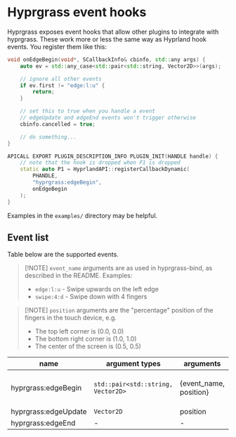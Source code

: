 # Hyprgrass event hooks

Hyprgrass exposes event hooks that allow other plugins to integrate with
hyprgrass. These work more or less the same way as Hyprland hook events. You
register them like this:

```cpp
void onEdgeBegin(void*, SCallbackInfo& cbinfo, std::any args) {
    auto ev = std::any_case<std::pair<std::string, Vector2D>>(args);

    // ignore all other events
    if ev.first != "edge:l:u" {
        return;
    }

    // set this to true when you handle a event
    // edgeUpdate and edgeEnd events won't trigger otherwise
    cbinfo.cancelled = true;

    // do something...
}

APICALL EXPORT PLUGIN_DESCRIPTION_INFO PLUGIN_INIT(HANDLE handle) {
    // note that the hook is dropped when P1 is dropped
    static auto P1 = HyprlandAPI::registerCallbackDynamic(
        PHANDLE,
        "hyprgrass:edgeBegin",
        onEdgeBegin
    );
}
```

Examples in the `examples/` directory may be helpful.

## Event list

Table below are the supported events.

> [!NOTE] `event_name` arguments are as used in hyprgrass-bind, as described in
> the README. Examples:
>
> - `edge:l:u` - Swipe upwards on the left edge
> - `swipe:4:d` - Swipe down with 4 fingers

> [!NOTE] `position` arguments are the "percentage" position of the fingers in
> the touch device, e.g.
>
> - The top left corner is (0.0, 0.0)
> - The bottom right corner is (1.0, 1.0)
> - The center of the screen is (0.5, 0.5)

| name                 | argument types                     | arguments              | Note                                                                  |
| -------------------- | ---------------------------------- | ---------------------- | --------------------------------------------------------------------- |
| hyprgrass:edgeBegin  | `std::pair<std::string, Vector2D>` | {event_name, position} | set `SCallbackInfo.cancelled = true` after you handle this hook event |
| hyprgrass:edgeUpdate | `Vector2D`                         | position               |                                                                       |
| hyprgrass:edgeEnd    | -                                  | -                      |                                                                       |
